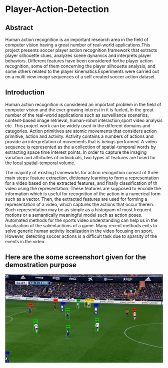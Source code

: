 # Player-Action-Detection
## Abstract 
Human action recognition is an important research area in the field of computer vision having a great number of real-world applications.This project presents soccer player action recognition framework that extracts player silhouette clues, analyzes scene dynamics and interprets player behaviors. Different features have been considered forthe player action recognition, some of them concerning the player silhouette analysis, and some others related to the player kinematics.Experiments were carried out on a multi view image sequences of a self created soccer action dataset.

## Introduction
 Human action recognition is considered an important problem in the field of computer vision and the ever growing interest in it is fueled, in the great number of the real-world applications such as surveillance scenarios, content-based image retrieval, human-robot interaction,sport video analysis etc. This project work can be widely used in the different domains and categories. Action primitives are atomic movements that considers action primitive, action and activity. Activity contains a numbers of actions and provide an interpretation of movements that is beings performed. A video sequence is represented as the a collection of spatial-temporal words by extracting space time interest points. In order to capture the imaging variation and attributes.of individuals, two types of features are fused for the local spatial-temporal volume.

The majority of existing frameworks for action recognition consist of three main steps: feature extraction, dictionary learning to form a representation for a video based on the extracted features, and finally classification of th video using the representation. These features are supposed to encode the information which is useful for recognition of the action in a numerical form such as a vector. Then, the extracted features are used for forming a representation of a video, which captures the actions that occur therein. Such representation may be as simple as a histogram of most frequent motions or a semantically meaningful model such as action poses. Automated methods for the sports video understanding can help us in the localization of the salientactions of a game. Many recent methods exits to solve generic human activity localization in the video focusing on sport. However, detecting soccer actions is a difficult task due to sparsity of the events in the video.

## Here are the some screenshort given for the demostration purpose
![](Frame1.png)
